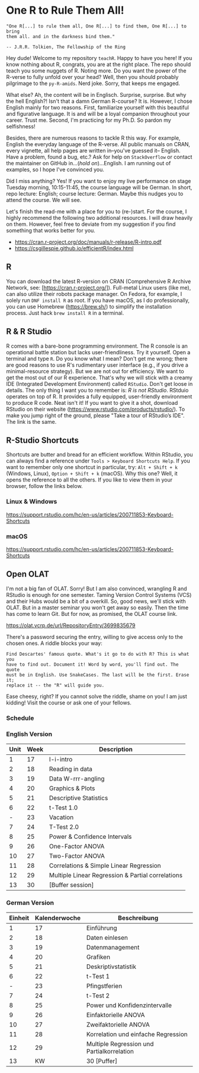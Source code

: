# One R to Rule Them All!

    "One R[...] to rule them all, One R[...] to find them, One R[...] to bring
    them all. and in the darkness bind them." 
    
    -- J.R.R. Tolkien, The Fellowship of the Ring 

Hey dude! Welcome to my repository `teachR`. Happy to have you here! If you
know nothing about R, congrats, you are at the right place. The repo should
teach you some nuggets of R. Noting more. Do you want the power of the R-verse
to fully unfold over your head? Well, then you should probably pilgrimage to
the `py-R-amids`. Nerd joke. Sorry, that keeps me engaged.

What else? Ah, the content will be in Englisch. Surprise, surprise. But why the
hell English?! Isn't that a damn German R-course? It is. However, I chose
English mainly for two reasons. First, familiarize yourself with this beautiful
and figurative language. It is and will be a loyal companion throughout your
career. Trust me. Second, I'm practicing for my Ph.D. So pardon my selfishness!

Besides, there are numerous reasons to tackle R this way. For example, English
the everyday language of the R-verse. All public manuals on CRAN, every
vignette, all help pages are written in–you've guessed it– English. Have a
problem, found a bug, etc.? Ask for help on `StackOverflow` or contact the
maintainer on GitHub in...(*hold on*)...English. I am running out of examples,
so I hope I've convinced you. 

Did I miss anything? Yes! If you want to enjoy my live performance on stage
Tuesday morning, 10:15-11:45, the course language will be German. In short,
repo lecture: English; course lecture: German. Maybe this nudges you to attend
the course. We will see.

Let's finish the read-me with a place for you to (re-)start. For the course, I
highly recommend the following two additional resources. I will draw heavily on
them. However, feel free to deviate from my suggestion if you find something
that works better for you.

- https://cran.r-project.org/doc/manuals/r-release/R-intro.pdf
- https://csgillespie.github.io/efficientR/index.html


## R 

You can download the latest R-version on CRAN (Comprehensive R Archive Network,
see: [https://cran.r-project.org/]). Full-metal Linux users (like me), can also
utilize their robots package manager. On Fedora, for example, I solely run `DNF
install R` as root. If you have macOS, as I do professionally, you can use
Homebrew (https://brew.sh/) to simplify the installation process. Just hack
`brew install R` in a terminal.


## R & R Studio

R comes with a bare-bone programming environment. The R console is an
operational battle station but lacks user-friendliness. Try it yourself. Open a
terminal and type `R`. Do you know what I mean? Don't get me wrong; there are
good reasons to use R's rudimentary user interface (e.g., if you drive a
minimal-resource strategy). But we are not out for efficiency. We want to get
the most out of our R experience. That's why we will stick with a creamy IDE
(Integrated Development Environment) called `RStudio`. Don't get loose in
details. The only thing I want you to remember is: *R is not RStudio*. RStduio
operates on top of R. It provides a fully equipped, user-friendly environment
to produce R code. Neat isn't it! If you want to give it a shot, download
RStudio on their website (https://www.rstudio.com/products/rstudio/). To make
you jump right of the ground, please "Take a tour of RStudio’s IDE". The link
is the same. 

## R-Studio Shortcuts 

Shortcuts are butter and bread for an efficient workflow. Within RStudio, you
can always find a reference under `Tools > Keyboard Shortcuts Help`. If you
want to remember only one shortcut in particular, try: `Alt + Shift + k`
(Windows, Linux), `Option + Shift + k` (macOS). Why this one? Well, it opens
the reference to all the others. If you like to view them in your browser,
follow the links below.

### Linux & Windows
https://support.rstudio.com/hc/en-us/articles/200711853-Keyboard-Shortcuts

### macOS 
https://support.rstudio.com/hc/en-us/articles/200711853-Keyboard-Shortcuts

## Open OLAT

I'm not a big fan of OLAT. Sorry! But I am also convinced, wrangling R and
RStudio is enough for one semester. Taming Version Control Systems (VCS) and
their Hubs would be a bit of a overkill. So, good news, we'll stick with OLAT.
But in a master seminar you won't get away so easily. Then the time has come to
learn Git. But for now, as promised, the OLAT course link.

https://olat.vcrp.de/url/RepositoryEntry/3699835679

There's a password securing the entry, willing to give access only to the
chosen ones. A riddle blocks your way: 

    Find Descartes' famous quote. What's it go to do with R? This is what you
    have to find out. Document it! Word by word, you'll find out. The quote
    must be in English. Use SnakeCases. The last will be the first. Erase it;
    replace it -- the "R" will guide you.

Ease cheesy, right? If you cannot solve the riddle, shame on you! I am just
kidding! Visit the course or ask one of your fellows.

### Schedule 

### English Version

| Unit | Week | Description |
|----- | ---- | ----------- |
| 1 | 17 | I-i-intro |
| 2 | 18 | Reading in data |
| 3 | 19 | Data W-rrr-angling |
| 4 | 20 | Graphics & Plots |
| 5 | 21 | Descriptive Statistics |
| 6 | 22 | t-Test 1.0 |
| - | 23 | Vacation |
| 7 | 24 | T-Test 2.0 |
| 8 | 25 | Power & Confidence Intervals |
| 9 | 26 | One-Factor ANOVA |
| 10 | 27 | Two-Factor ANOVA |
| 11 | 28 | Correlations & Simple Linear Regression |
| 12 | 29 | Multiple Linear Regression & Partial correlations |
| 13 | 30 | [Buffer session] |

### German Version

| Einheit | Kalenderwoche | Beschreibung |
|----- | ---- | ----------- |
| 1 | 17 | Einführung |
| 2 | 18 | Daten einlesen |
| 3 | 19 | Datenmanagement |
| 4 | 20 | Grafiken |
| 5 | 21 | Deskriptivstatistik |
| 6 | 22 | t-Test 1 |
| - | 23 | Pfingstferien |
| 7 | 24 | t-Test 2 |
| 8 | 25 | Power und Konfidenzintervalle |
| 9 | 26 | Einfaktorielle ANOVA |
| 10 | 27 | Zweifaktorielle ANOVA |
| 11 | 28 | Korrelation und einfache Regression |
| 12 | 29 | Multiple Regression und Partialkorrelation |
| 13 | KW | 30 [Puffer] |

